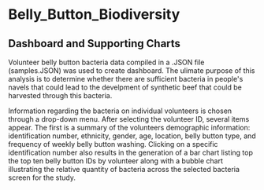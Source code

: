# Belly_Button_Biodiversity

## Dashboard and Supporting Charts

Volunteer belly button bacteria data compiled in a .JSON file (samples.JSON) was used to create dashboard. The ulimate purpose of this analysis is to determine whether there are sufficient bacteria in people's navels that could lead to the develpment of synthetic beef that could be harvested through this bacteria.

Information regarding the bacteria on individual volunteers is chosen through a drop-down menu.  After selecting the volunteer ID, several items appear.  The first is a summary of the volunteers demographic information:  identification number, ethnicity, gender, age, location, belly button type, and frequency of weekly belly button washing.  Clicking on a specific identification number also results in the generation of a bar chart listing top the top ten belly button IDs by volunteer along with a bubble chart illustrating the relative quantity of bacteria across the selected bacteria screen for the study.



